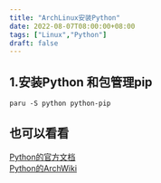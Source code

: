 ```yaml
---
title: "ArchLinux安装Python"
date: 2022-08-07T08:00:00+08:00
tags: ["Linux","Python"]
draft: false
---
```


## 1.安装Python 和包管理pip

`paru -S python python-pip`

## 也可以看看

[Python的官方文档](https://www.python.org/doc/)  
[Python的ArchWiki](https://wiki.archlinux.org/title/python)